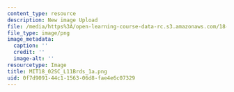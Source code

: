 ```yaml
---
content_type: resource
description: New image Upload
file: /media/https%3A/open-learning-course-data-rc.s3.amazonaws.com/18-02sc-multivariable-calculus-fall-2010/0f7d909144c1156306d8fae4e6c07329_MIT18_02SC_L11Brds_1a.png
file_type: image/png
image_metadata:
  caption: ''
  credit: ''
  image-alt: ''
resourcetype: Image
title: MIT18_02SC_L11Brds_1a.png
uid: 0f7d9091-44c1-1563-06d8-fae4e6c07329
---
```

